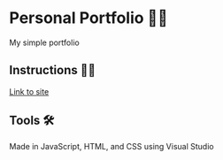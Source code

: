# Personal Portfolio 👩‍💻
My simple portfolio

<!-- How to View the site -->
## Instructions 👨‍🏫 ##
[Link to site](https://https://aymanakhras.github.io)
<!-- Tools -->
## Tools 🛠 ##

Made in JavaScript, HTML, and CSS using Visual Studio

